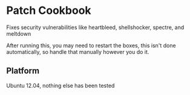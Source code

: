 # Patch Cookbook

Fixes security vulnerabilities like heartbleed, shellshocker, spectre, and meltdown

After running this, you may need to restart the boxes, this isn't done automatically, so handle that manually however you do it.

## Platform

Ubuntu 12.04, nothing else has been tested

